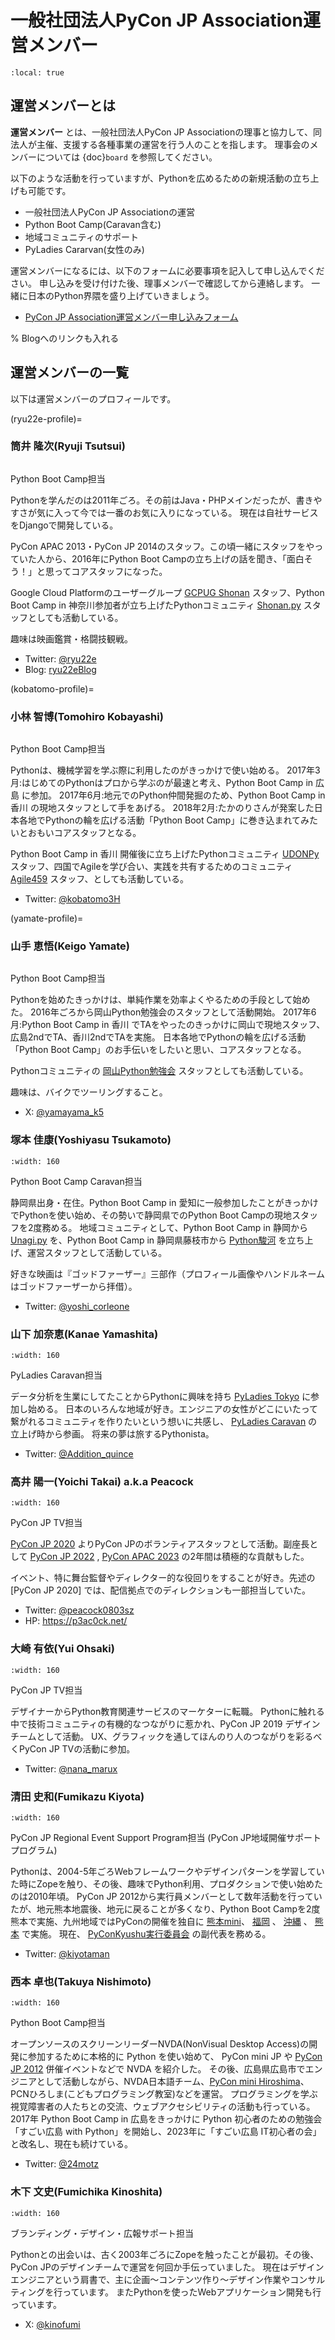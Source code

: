 # 一般社団法人PyCon JP Association運営メンバー

```{contents}
:local: true
```

## 運営メンバーとは

**運営メンバー** とは、一般社団法人PyCon JP Associationの理事と協力して、同法人が主催、支援する各種事業の運営を行う人のことを指します。
理事会のメンバーについては {doc}`board` を参照してください。

以下のような活動を行っていますが、Pythonを広めるための新規活動の立ち上げも可能です。

- 一般社団法人PyCon JP Associationの運営
- Python Boot Camp(Caravan含む)
- 地域コミュニティのサポート
- PyLadies Cararvan(女性のみ)

運営メンバーになるには、以下のフォームに必要事項を記入して申し込んでください。
申し込みを受け付けた後、理事メンバーで確認してから連絡します。
一緒に日本のPython界隈を盛り上げていきましょう。

- [PyCon JP Association運営メンバー申し込みフォーム](https://docs.google.com/forms/d/e/1FAIpQLSeBTd6LQVmPN_orLM8kM9r913UroW6dwRycz83bKNyoZFW3qQ/viewform)

% Blogへのリンクも入れる

## 運営メンバーの一覧

以下は運営メンバーのプロフィールです。

(ryu22e-profile)=

### 筒井 隆次(Ryuji Tsutsui)

```{figure} /_static/ryu22e.jpg
```

Python Boot Camp担当

Pythonを学んだのは2011年ごろ。その前はJava・PHPメインだったが、書きやすさが気に入って今では一番のお気に入りになっている。
現在は自社サービスをDjangoで開発している。

PyCon APAC 2013・PyCon JP 2014のスタッフ。この頃一緒にスタッフをやっていた人から、2016年にPython Boot Campの立ち上げの話を聞き、「面白そう！」と思ってコアスタッフになった。

Google Cloud Platformのユーザーグループ [GCPUG Shonan](https://gcpug-shonan.connpass.com/) スタッフ、Python Boot Camp in 神奈川参加者が立ち上げたPythonコミュニティ [Shonan.py](https://shonan-py.connpass.com/) スタッフとしても活動している。

趣味は映画鑑賞・格闘技観戦。

- Twitter: [@ryu22e](https://twitter.com/ryu22e)
- Blog: [ryu22eBlog](https://ryu22e.org/)

(kobatomo-profile)=

### 小林 智博(Tomohiro Kobayashi)

```{figure} /_static/kobatomo.png
```

Python Boot Camp担当

Pythonは、機械学習を学ぶ際に利用したのがきっかけで使い始める。
2017年3月:はじめてのPythonはプロから学ぶのが最速と考え、Python Boot Camp in 広島 に参加。
2017年6月:地元でのPython仲間発掘のため、Python Boot Camp in 香川 の現地スタッフとして手をあげる。
2018年2月:たかのりさんが発案した日本各地でPythonの輪を広げる活動「Python Boot Camp」に巻き込まれてみたいとおもいコアスタッフとなる。

Python Boot Camp in 香川 開催後に立ち上げたPythonコミュニティ [UDONPy](https://udonpy.connpass.com/) スタッフ、四国でAgileを学び合い、実践を共有するためのコミュニティ [Agile459](https://agile459.connpass.com/) スタッフ、としても活動している。

- Twitter: [@kobatomo3H](https://twitter.com/kobatomo3H)

(yamate-profile)=

### 山手 恵悟(Keigo Yamate)

```{figure} /_static/yamate.png
```

Python Boot Camp担当

Pythonを始めたきっかけは、単純作業を効率よくやるための手段として始めた。 2016年ごろから岡山Python勉強会のスタッフとして活動開始。 2017年6月:Python Boot Camp in 香川 でTAをやったのきっかけに岡山で現地スタッフ、広島2ndでTA、香川2ndでTAを実施。 日本各地でPythonの輪を広げる活動「Python Boot Camp」のお手伝いをしたいと思い、コアスタッフとなる。

Pythonコミュニティの [岡山Python勉強会](https://okapython.connpass.com/) スタッフとしても活動している。

趣味は、バイクでツーリングすること。

* X: [@yamayama_k5](https://twitter.com/yamayama_k5)

### 塚本 佳康(Yoshiyasu Tsukamoto)

```{figure} /_static/yoshi-tsukamo.jpg
:width: 160
```

Python Boot Camp Caravan担当

静岡県出身・在住。Python Boot Camp in 愛知に一般参加したことがきっかけでPythonを使い始め、その勢いで静岡県でのPython Boot Campの現地スタッフを2度務める。
地域コミュニティとして、Python Boot Camp in 静岡から [Unagi.py](https://unagi-py.connpass.com/) を、Python Boot Camp in 静岡県藤枝市から [Python駿河](https://py-suruga.connpass.com/) を立ち上げ、運営スタッフとして活動している。

好きな映画は『ゴッドファーザー』三部作（プロフィール画像やハンドルネームはゴッドファーザーから拝借）。

- Twitter: [@yoshi_corleone](https://twitter.com/yoshi_corleone)

### 山下 加奈恵(Kanae Yamashita)

```{figure} /_static/kanan.jpg
:width: 160
```

PyLadies Caravan担当

データ分析を生業にしてたことからPythonに興味を持ち [PyLadies Tokyo](https://tokyo.pyladies.com/) に参加し始める。
日本のいろんな地域が好き。エンジニアの女性がどこにいたって繋がれるコミュニティを作りたいという想いに共感し、 [PyLadies Caravan](https://tokyo.pyladies.com/caravan/index.html) の立上げ時から参画。
将来の夢は旅するPythonista。

- Twitter: [@Addition_quince](https://twitter.com/Addition_quince)

### 高井 陽一(Yoichi Takai) a.k.a Peacock

```{figure} /_static/peacock.jpg
:width: 160
```

PyCon JP TV担当

[PyCon JP 2020](https://pycon.jp/2020/) よりPyCon JPのボランティアスタッフとして活動。副座長として [PyCon JP 2022](https://2022.pycon.jp/) , [PyCon APAC 2023](https://2023-apac.pycon.jp/) の2年間は積極的な貢献もした。

イベント、特に舞台監督やディレクター的な役回りをすることが好き。先述の [PyCon JP 2020] では、配信拠点でのディレクションも一部担当していた。

- Twitter: [@peacock0803sz](https://twitter.com/peacock0803sz)
- HP: <https://p3ac0ck.net/>

### 大崎 有依(Yui Ohsaki)

```{figure} /_static/nana.jpg
:width: 160
```

PyCon JP TV担当

デザイナーからPython教育関連サービスのマーケターに転職。
Pythonに触れる中で技術コミュニティの有機的なつながりに惹かれ、PyCon JP 2019 デザインチームとして活動。
UX、グラフィックを通してほんのり人のつながりを彩るべくPyCon JP TVの活動に参加。

- Twitter: [@nana_marux](https://twitter.com/nana_marux)

### 清田 史和(Fumikazu Kiyota)

```{figure} /_static/kiyota.jpg
:width: 160
```

PyCon JP Regional Event Support Program担当
(PyCon JP地域開催サポートプログラム)

Pythonは、2004-5年ごろWebフレームワークやデザインパターンを学習していた時にZopeを触り、その後、趣味でPython利用、プロダクションで使い始めたのは2010年頃。
PyCon JP 2012から実行員メンバーとして数年活動を行っていたが、地元熊本地震後、地元に戻ることが多くなり、Python Boot Campを2度熊本で実施、九州地域ではPyConの開催を独自に [熊本mini]、 [福岡] 、 [沖縄] 、 [熊本] で実施。
現在、 [PyConKyushu実行委員会] の副代表を務める。

- Twitter: [@kiyotaman](https://twitter.com/kiyotaman)

[pyconkyushu実行委員会]: https://www.pykyushu.jp/
[沖縄]: https://kyushu.pycon.jp/2019/
[熊本]: https://kyushu.pycon.jp/2022/
[熊本mini]: https://kumamoto.pycon.jp/
[福岡]: https://kyushu.pycon.jp/2018/


### 西本 卓也(Takuya Nishimoto)

```{figure} /_static/nishimotz.jpg
:width: 160
```

Python Boot Camp担当

オープンソースのスクリーンリーダーNVDA(NonVisual Desktop Access)の開発に参加するために本格的に Python を使い始めて、 PyCon mini JP や [PyCon JP 2012](https://2012.pycon.jp/) 併催イベントなどで NVDA を紹介した。
その後、広島県広島市でエンジニアとして活動しながら、NVDA日本語チーム、[PyCon mini Hiroshima](https://pycon-hiroshima.connpass.com/)、PCNひろしま(こどもプログラミング教室)などを運営。
プログラミングを学ぶ視覚障害者の人たちとの交流、ウェブアクセシビリティの活動も行っている。
2017年 Python Boot Camp in 広島をきっかけに Python 初心者のための勉強会「すごい広島 with Python」を開始し、2023年に「すごい広島 IT初心者の会」と改名し、現在も続けている。

- Twitter: [@24motz](https://twitter.com/24motz)


### 木下 文史(Fumichika Kinoshita)

```{figure} /_static/kinoshita.jpg
:width: 160
```

ブランディング・デザイン・広報サポート担当

Pythonとの出会いは、古く2003年ごろにZopeを触ったことが最初。その後、PyCon JPのデザインチームで運営を何回か手伝っていました。
現在はデザインエンジニアという肩書で、主に企画〜コンテンツ作り〜デザイン作業やコンサルティングを行っています。
またPythonを使ったWebアプリケーション開発も行っています。

- X: [@kinofumi](https://x.com/kinofumi)
